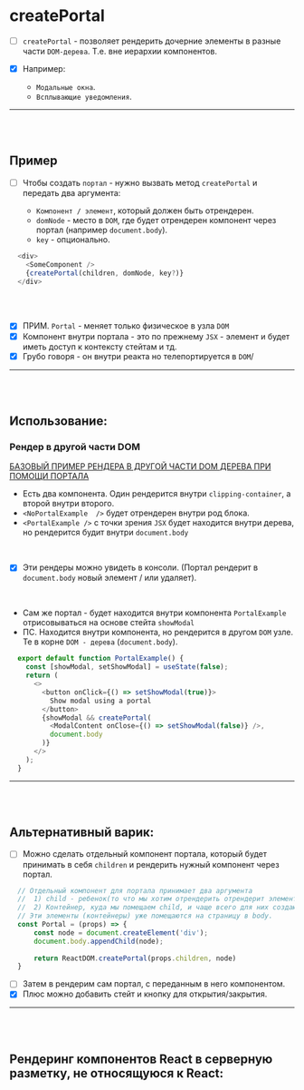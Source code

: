 # createPortal

- [ ] `createPortal` - позволяет рендерить дочерние элементы в разные части `DOM-дерева`. Т.е. вне иерархии компонентов.

- [x] Например:

  + `Модальные окна`.
  + `Всплывающие уведомления`.
     
<hr>
<br>
<br>

<h2>Пример</h2>

- [ ] Чтобы создать `портал` - нужно вызвать метод `createPortal` и передать два аргумента:

  + `Компонент / элемент`, который должен быть отрендерен.
  + `domNode` - место в `DOM`, где будет отрендерен компонент через портал (например `document.body`).
  + `key` - опционально.
     
```javascript
  <div>
    <SomeComponent />
    {createPortal(children, domNode, key?)}
  </div>
```

<br>
<br>

- [x] ПРИМ. `Portal` - меняет только физическое в узла `DOM`
- [x] Компонент внутри портала - это по прежнему `JSX` - элемент и будет иметь доступ к контексту стейтам и тд.
- [x] Грубо говоря - он внутри реакта но телепортируется в `DOM`/

<hr>
<br>
<br>

<h2>Использование:</h2>

  <h3>Рендер в другой части DOM</h3>

  [БАЗОВЫЙ ПРИМЕР РЕНДЕРА В ДРУГОЙ ЧАСТИ DOM ДЕРЕВА ПРИ ПОМОЩИ ПОРТАЛА](https://codesandbox.io/p/sandbox/react-dev-forked-ctczn5?file=%2Fsrc%2FApp.js)

  + Есть два компонента. Один рендерится внутри `clipping-container`, а второй внутри второго.
  + `<NoPortalExample  />` будет отрендерен внутри род блока.
  + `<PortalExample />` с точки зрения `JSX` будет находится внутри дерева, но рендерится будит внутри `document.body`

  <br>

  - [x] Эти рендеры можно увидеть в консоли. (Портал рендерит в `document.body` новый элемент / или удаляет).

  <br>

  + Сам же портал - будет находится внутри компонента `PortalExample` отрисовываться на основе стейта `showModal`
  + ПС. Находится внутри компонента, но рендерится в другом `DOM` узле. Те в корне `DOM - дерева` (`document.body`).

  ```javascript
    export default function PortalExample() {
      const [showModal, setShowModal] = useState(false);
      return (
        <>
          <button onClick={() => setShowModal(true)}>
            Show modal using a portal
          </button>
          {showModal && createPortal(
            <ModalContent onClose={() => setShowModal(false)} />,
            document.body
          )}
        </>
      );
    }
  ```

<hr>
<br>
<br>

<h2>Альтернативный варик:</h2>

- [ ] Можно сделать отдельный компонент портала, который будет принимать в себя `children` и рендерить нужный компонент через портал.

```javascript
  // Отдельный компонент для портала принимает два аргумента 
  //  1) child - ребенок(то что мы хотим отрендерить отрендерит элементы которые будут переданы внутрь компонента (как props.children)). 
  //  2) Контейнер, куда мы помещаем child, и чаще всего для них создаются отдельные элементы при помощи DOM - дерева.
  // Эти элементы (контейнеры) уже помещаются на страницу в body.
  const Portal = (props) => {
      const node = document.createElement('div');
      document.body.appendChild(node);
  
      return ReactDOM.createPortal(props.children, node)
  }
```

- [ ] Затем в рендерим сам портал, с переданным в него компонентом.
- [x] Плюс можно добавить стейт и кнопку для открытия/закрытия. 

<hr>
<br>
<br>

<h2>Рендеринг компонентов React в серверную разметку, не относящуюся к React:</h2>

